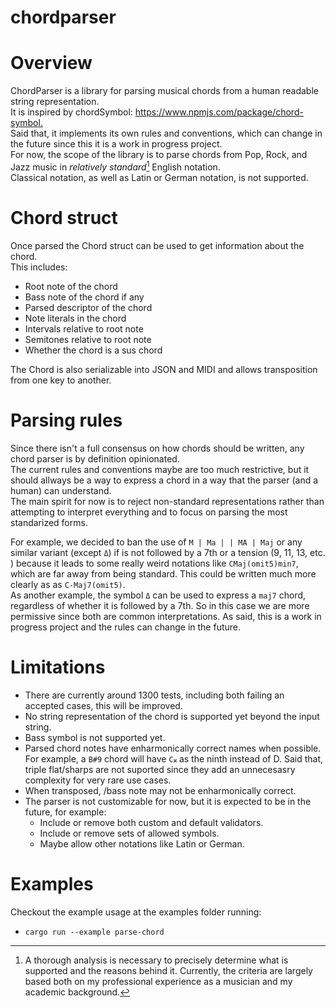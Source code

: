 # chordparser

# Overview

ChordParser is a library for parsing musical chords from a human readable string representation.  
It is inspired by chordSymbol: <https://www.npmjs.com/package/chord-symbol.>  
Said that, it implements its own rules and conventions, which can change in the future since this it is a work in progress project.  
For now, the scope of the library is to parse chords from Pop, Rock, and Jazz music in _relatively standard_[^1] English notation.  
Classical notation, as well as Latin or German notation, is not supported.

# Chord struct

Once parsed the Chord struct can be used to get information about the chord.  
This includes:

- Root note of the chord
- Bass note of the chord if any
- Parsed descriptor of the chord
- Note literals in the chord
- Intervals relative to root note
- Semitones relative to root note
- Whether the chord is a sus chord

The Chord is also serializable into JSON and MIDI and allows transposition from one key to another.

# Parsing rules

Since there isn't a full consensus on how chords should be written, any chord parser is by definition opinionated.  
The current rules and conventions maybe are too much restrictive, but it should allways be a way to express a chord in a way that the parser (and a human) can understand.  
The main spirit for now is to reject non-standard representations rather than attempting to interpret everything and to focus on parsing the most standarized forms.

For example, we decided to ban the use of `M | Ma | | MA | Maj` or any similar variant (except `Δ`) if is not followed by a 7th or a tension (9, 11, 13, etc. ) because it leads to
some really weird notations like `CMaj(omit5)min7`, which are far away from being standard. This could be written much more clearly as as `C-Maj7(omit5)`.  
As another example, the symbol `Δ` can be used to express a `maj7` chord, regardless of whether it is followed by a 7th.
So in this case we are more permissive since both are common interpretations.
As said, this is a work in progress project and the rules can change in the future.

# Limitations

- There are currently around 1300 tests, including both failing an accepted cases, this will be improved.
- No string representation of the chord is supported yet beyond the input string.
- Bass symbol is not supported yet.
- Parsed chord notes have enharmonically correct names when possible. For example, a `B#9` chord will have `C𝄪` as the ninth instead of D. Said that,
  triple flat/sharps are not suported since they add an unnecesasry complexity for very rare use cases.
- When transposed, /bass note may not be enharmonically correct.
- The parser is not customizable for now, but it is expected to be in the future, for example:
  - Include or remove both custom and default validators.
  - Include or remove sets of allowed symbols.
  - Maybe allow other notations like Latin or German.

# Examples

Checkout the example usage at the examples folder running:

- `cargo run --example parse-chord `

[^1]: A thorough analysis is necessary to precisely determine what is supported and the reasons behind it. Currently, the criteria are largely based both on my professional experience as a musician and my academic background.
